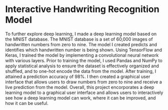 # Interactive Handwriting Recognition Model

To further explore deep learning, I made a deep learning model based on the MNIST database. The MNIST database is a set of 60,000 images of handwritten numbers from zero to nine. The model I created predicts and identifies which handwritten number is being shown. Using TensorFlow and Keras, I trained the model by implementing a convolutional neural network with various layers. Prior to training the model, I used Pandas and NumPy to apply statistical analysis to ensure the dataset is effectively organized and shuffled, and to one-hot encode the data from the model. After training, I attained a prediction accuracy of 98%. I then created a graphical user interface that allows users to draw numbers from zero to nine and receive a live prediction from the model. Overall, this project encorporates a deep learning model to a graphical user interface and allows users to interactively see how a deep learning model can work, where it can be improved, and how it can be useful.
